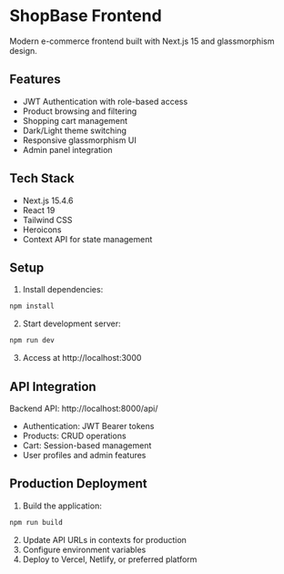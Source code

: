 # ShopBase Frontend

Modern e-commerce frontend built with Next.js 15 and glassmorphism design.

## Features

- JWT Authentication with role-based access
- Product browsing and filtering
- Shopping cart management
- Dark/Light theme switching
- Responsive glassmorphism UI
- Admin panel integration

## Tech Stack

- Next.js 15.4.6
- React 19
- Tailwind CSS
- Heroicons
- Context API for state management

## Setup

1. Install dependencies:
```bash
npm install
```

2. Start development server:
```bash
npm run dev
```

3. Access at http://localhost:3000

## API Integration

Backend API: http://localhost:8000/api/
- Authentication: JWT Bearer tokens
- Products: CRUD operations
- Cart: Session-based management
- User profiles and admin features

## Production Deployment

1. Build the application:
```bash
npm run build
```

2. Update API URLs in contexts for production
3. Configure environment variables
4. Deploy to Vercel, Netlify, or preferred platform
